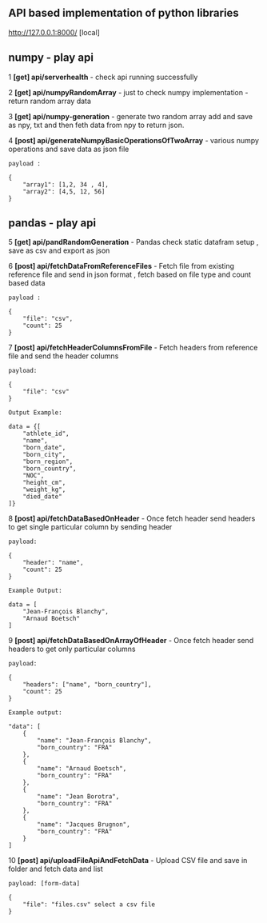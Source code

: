 ## API based implementation of python libraries

http://127.0.0.1:8000/ [local]

## numpy - play api 

1 __[get] api/serverhealth__ - check api running successfully

2 __[get] api/numpyRandomArray__ - just to check numpy implementation - return random array data

3 __[get] api/numpy-generation__ - generate two random array add and save as npy, txt and then feth data from npy to return json.

4 __[post] api/generateNumpyBasicOperationsOfTwoArray__ - various numpy operations and save data as json file 


    payload :

    {
        "array1": [1,2, 34 , 4],
        "array2": [4,5, 12, 56]
    }

## pandas - play api

5 __[get] api/pandRandomGeneration__ - Pandas check static datafram setup , save as csv and export as json

6 __[post] api/fetchDataFromReferenceFiles__ - Fetch file from existing reference file and send in json format , fetch based on file type and count based data

    payload :

    {
        "file": "csv",
        "count": 25
    }

7 __[post] api/fetchHeaderColumnsFromFile__ - Fetch headers from reference file and send the header columns

    payload:

    {
        "file": "csv"
    }

    Output Example:

    data = {[
        "athlete_id",
        "name",
        "born_date",
        "born_city",
        "born_region",
        "born_country",
        "NOC",
        "height_cm",
        "weight_kg",
        "died_date"
    ]}


8 __[post] api/fetchDataBasedOnHeader__ - Once fetch header send headers to get single particular column by sending header

    payload:

    {
        "header": "name",
        "count": 25
    }

    Example Output:

    data = [
        "Jean-François Blanchy",
        "Arnaud Boetsch"
    ]

9 __[post] api/fetchDataBasedOnArrayOfHeader__ - Once fetch header send headers to get only particular columns

    payload:

    {
        "headers": ["name", "born_country"],
        "count": 25
    }

    Example output:

    "data": [
        {
            "name": "Jean-François Blanchy",
            "born_country": "FRA"
        },
        {
            "name": "Arnaud Boetsch",
            "born_country": "FRA"
        },
        {
            "name": "Jean Borotra",
            "born_country": "FRA"
        },
        {
            "name": "Jacques Brugnon",
            "born_country": "FRA"
        }
    ]

10 __[post] api/uploadFileApiAndFetchData__ - Upload CSV file and save in folder and fetch data and list


    payload: [form-data]

    {
        "file": "files.csv" select a csv file
    }